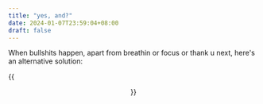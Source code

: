 ```yaml
---
title: "yes, and?"
date: 2024-01-07T23:59:04+08:00
draft: false
---
```


When bullshits happen, apart from breathin or focus or thank u next, here's an alternative solution:

{{<figure align="center" src="/tattooed_heart/yes_and.jpeg" caption="new music! finally.">}}
